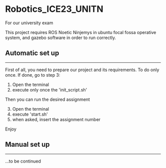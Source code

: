 # Robotics_ICE23_UNITN
For our university exam

This project requires ROS Noetic Ninjemys
in ubuntu focal fossa operative system, and
gazebo software in order to run correctly.

## Automatic set up
----------------------------
First of all, you need to prepare our project
and its requirements. To do only once.
If done, go to step 3:

1. Open the terminal
2. execute only once the 'init_script.sh'

Then you can run the desired assignment

3. Open the terminal
4. execute 'start.sh'
5. when asked, insert the assignment number

Enjoy

## Manual set up
----------------------------
 ...to be continued
